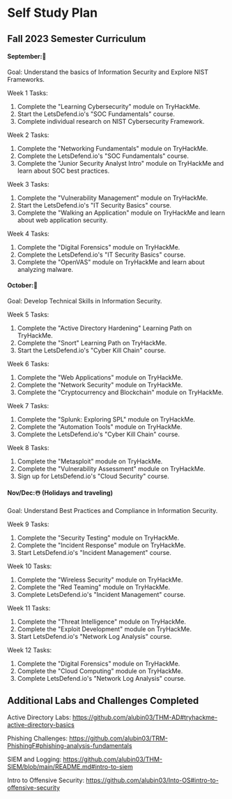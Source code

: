 
# Self Study Plan
 <p align="center">
  
## Fall 2023 Semester Curriculum 

#### September:🍂
Goal: Understand the basics of Information Security and Explore NIST Frameworks.

Week 1 Tasks:
1. Complete the "Learning Cybersecurity" module on TryHackMe.
2. Start the LetsDefend.io's "SOC Fundamentals" course.
3. Complete individual research on NIST Cybersecurity Framework.

Week 2 Tasks:
1. Complete the "Networking Fundamentals" module on TryHackMe.
2. Complete the LetsDefend.io's "SOC Fundamentals" course.
3. Complete the "Junior Security Analyst Intro" module on TryHackMe and learn about SOC best practices.

Week 3 Tasks:
1. Complete the "Vulnerability Management" module on TryHackMe.
2. Start the LetsDefend.io's "IT Security Basics" course.
3. Complete the "Walking an Application" module on TryHackMe and learn about web application security.

Week 4 Tasks:
1. Complete the "Digital Forensics" module on TryHackMe.
2. Complete the LetsDefend.io's "IT Security Basics" course.
3. Complete the "OpenVAS" module on TryHackMe and learn about analyzing malware.

#### October:🎃
Goal: Develop Technical Skills in Information Security.

Week 5 Tasks:
1. Complete the "Active Directory Hardening" Learning Path on TryHackMe.
2. Complete the "Snort" Learning Path on TryHackMe.
3. Start the LetsDefend.io's "Cyber Kill Chain" course.

Week 6 Tasks:
1. Complete the "Web Applications" module on TryHackMe.
2. Complete the "Network Security" module on TryHackMe.
3. Complete the "Cryptocurrency and Blockchain" module on TryHackMe.

Week 7 Tasks:
1. Complete the "Splunk: Exploring SPL" module on TryHackMe.
2. Complete the "Automation Tools" module on TryHackMe.
3. Complete the LetsDefend.io's "Cyber Kill Chain" course.

Week 8 Tasks:
1. Complete the "Metasploit" module on TryHackMe.
2. Complete the "Vulnerability Assessment" module on TryHackMe.
3. Sign up for LetsDefend.io's "Cloud Security" course.

#### Nov/Dec:☃️ (Holidays and traveling)

Goal: Understand Best Practices and Compliance in Information Security.

Week 9 Tasks:
1. Complete the "Security Testing" module on TryHackMe.
2. Complete the "Incident Response" module on TryHackMe.
3. Start LetsDefend.io's "Incident Management" course.

Week 10 Tasks:
1. Complete the "Wireless Security" module on TryHackMe.
2. Complete the "Red Teaming" module on TryHackMe.
3. Complete LetsDefend.io's "Incident Management" course.

Week 11 Tasks:
1. Complete the "Threat Intelligence" module on TryHackMe.
2. Complete the "Exploit Development" module on TryHackMe.
3. Start LetsDefend.io's "Network Log Analysis" course.

Week 12 Tasks:
1. Complete the "Digital Forensics" module on TryHackMe.
2. Complete the "Cloud Computing" module on TryHackMe.
3. Complete LetsDefend.io's "Network Log Analysis" course.
 

## Additional Labs and Challenges Completed 

Active Directory Labs: https://github.com/alubin03/THM-AD#tryhackme-active-directory-basics

Phishing Challenges: https://github.com/alubin03/TRM-PhishingF#phishing-analysis-fundamentals

SIEM and Logging: https://github.com/alubin03/THM-SIEM/blob/main/README.md#intro-to-siem

Intro to Offensive Security: https://github.com/alubin03/Into-OS#intro-to-offensive-security

